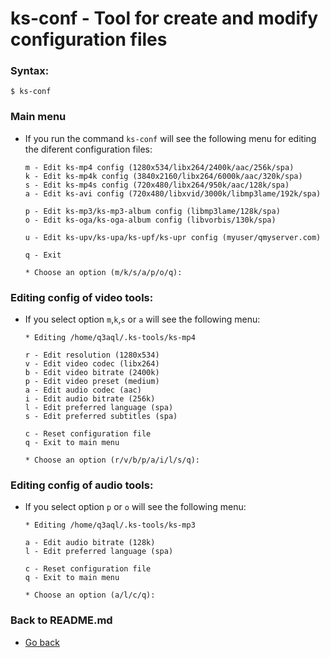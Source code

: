 ks-conf - Tool for create and modify configuration files
========================================================

### Syntax:

```shell
$ ks-conf
```

### Main menu

  * If you run the command `ks-conf` will see the following menu for editing the diferent configuration files:

    ```shell
    m - Edit ks-mp4 config (1280x534/libx264/2400k/aac/256k/spa)
    k - Edit ks-mp4k config (3840x2160/libx264/6000k/aac/320k/spa)
    s - Edit ks-mp4s config (720x480/libx264/950k/aac/128k/spa)
    a - Edit ks-avi config (720x480/libxvid/3000k/libmp3lame/192k/spa)
    
    p - Edit ks-mp3/ks-mp3-album config (libmp3lame/128k/spa)
    o - Edit ks-oga/ks-oga-album config (libvorbis/130k/spa)
    
    u - Edit ks-upv/ks-upa/ks-upf/ks-upr config (myuser/qmyserver.com)
    
    q - Exit
    
    * Choose an option (m/k/s/a/p/o/q): 
    ````

### Editing config of video tools:

  * If you select option `m`,`k`,`s` or `a` will see the following menu:
  
    ```shell
    * Editing /home/q3aql/.ks-tools/ks-mp4
    
    r - Edit resolution (1280x534)
    v - Edit video codec (libx264)
    b - Edit video bitrate (2400k)
    p - Edit video preset (medium)
    a - Edit audio codec (aac)
    i - Edit audio bitrate (256k)
    l - Edit preferred language (spa)
    s - Edit preferred subtitles (spa)
    
    c - Reset configuration file
    q - Exit to main menu
    
    * Choose an option (r/v/b/p/a/i/l/s/q):
    ````

### Editing config of audio tools:

  * If you select option `p` or `o` will see the following menu:
  
    ```shell
    * Editing /home/q3aql/.ks-tools/ks-mp3
    
    a - Edit audio bitrate (128k)
    l - Edit preferred language (spa)
    
    c - Reset configuration file
    q - Exit to main menu
    
    * Choose an option (a/l/c/q):
    ````
    
### Back to README.md
    
* [Go back](https://git.q3aql.dev/q3aql/ks-tools/src/branch/main/README.md)
  
